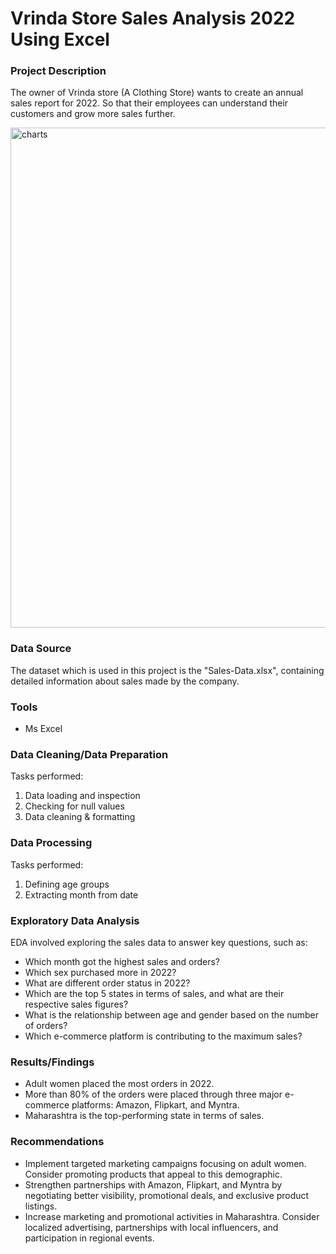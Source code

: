 # Vrinda Store Sales Analysis 2022 Using Excel

### Project Description 

The owner of Vrinda store (A Clothing Store) wants to create an annual sales report for 2022. So that their employees can understand their customers and grow more sales further.

<img width="800" alt="charts" src="https://github.com/DipanshuK2003/Sales_Analysis_Of_A_Clothing_Store/assets/104434675/9898deb2-6bd5-4a7b-97e2-922e3bd63aff">

### Data Source

The dataset which is used in this project is the "Sales-Data.xlsx", containing detailed information about sales made by the company.

### Tools

- Ms Excel

### Data Cleaning/Data Preparation

Tasks performed:
1. Data loading and inspection
2. Checking for null values
3. Data cleaning & formatting

### Data Processing

Tasks performed:
1. Defining age groups
2. Extracting month from date

### Exploratory Data Analysis

EDA involved exploring the sales data to answer key questions, such as:
- Which month got the highest sales and orders?
- Which sex purchased more in 2022?
- What are different order status in 2022?
- Which are the top 5 states in terms of sales, and what are their respective sales figures?
- What is the relationship between age and gender based on the number of orders?
- Which e-commerce platform is contributing to the maximum sales?

### Results/Findings

- Adult women placed the most orders in 2022.
- More than 80% of the orders were placed through three major e-commerce platforms: Amazon, Flipkart, and Myntra.
- Maharashtra is the top-performing state in terms of sales.

### Recommendations

- Implement targeted marketing campaigns focusing on adult women. Consider promoting products that appeal to this demographic.
- Strengthen partnerships with Amazon, Flipkart, and Myntra by negotiating better visibility, promotional deals, and exclusive product listings.
- Increase marketing and promotional activities in Maharashtra. Consider localized advertising, partnerships with local influencers, and participation in regional events. 
